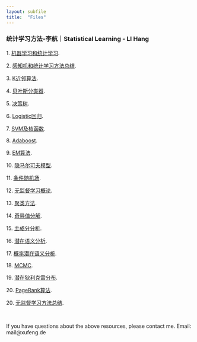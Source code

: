 ```yaml
---
layout: subfile
title:  "Files"
---
```

### 统计学习方法-李航｜Statistical Learning - LI Hang

<p>1.  <a href="/https://docs.google.com/presentation/d/1Wdg07rVbJoJFlFYhHwy8R7SJF7UFZuE6/edit?usp=share_link&ouid=113281523188892015577&rtpof=true&sd=true">机器学习和统计学习</a>.</p>
<p>2.  <a href="https://docs.google.com/presentation/d/1sO1vr0qqypRxBgqOCBZekzGcWcXAU35G/edit?usp=share_link&ouid=113281523188892015577&rtpof=true&sd=true">感知机和统计学习方法总结</a>.</p>
<p>3.  <a href="https://docs.google.com/presentation/d/1uDNs6tKDMT-OwztPjjnt2dLffmH9KUMt/edit?usp=share_link&ouid=113281523188892015577&rtpof=true&sd=true">K近邻算法</a>.</p>
<p>4.  <a href="https://docs.google.com/presentation/d/1UfhmNCM4z-IRqIFYFGrORQuyBb_wwp1y/edit?usp=share_link&ouid=113281523188892015577&rtpof=true&sd=true">贝叶斯分类器</a>.</p>
<p>5.  <a href="https://docs.google.com/presentation/d/1J8FA_NRE4JfplPRgHlj8qRMnJaZI4C4a/edit?usp=share_link&ouid=113281523188892015577&rtpof=true&sd=true">决策树</a>.</p>
<p>6.  <a href="https://docs.google.com/presentation/d/1sLzKx4aZ-Py4TMZYApRq43WHIWzlr6il/edit?usp=share_link&ouid=113281523188892015577&rtpof=true&sd=true">Logistic回归</a>.</p>
<p>7.  <a href="https://docs.google.com/presentation/d/1U_B04i9Q98y1uVV4SP8zhnoU40YIit-k/edit?usp=share_link&ouid=113281523188892015577&rtpof=true&sd=true">SVM及核函数</a>.</p>
<p>8.  <a href="https://docs.google.com/presentation/d/1wNbkRsBbdgZ0GpKAxvqYSL1jjGfDBazr/edit?usp=share_link&ouid=113281523188892015577&rtpof=true&sd=true">Adaboost</a>.</p>
<p>9.  <a href="https://docs.google.com/presentation/d/18jKKBGCDf8Ow2sY1kOBYMEBs6gg8n5gW/edit?usp=share_link&ouid=113281523188892015577&rtpof=true&sd=true">EM算法</a>.</p>
<p>10.  <a href="https://docs.google.com/presentation/d/1Tv2LrG8JrtMWbjlDAUK8u4Dyz1FhLaQY/edit?usp=share_link&ouid=113281523188892015577&rtpof=true&sd=true">隐马尔可夫模型</a>.</p>
<p>11.  <a href="https://docs.google.com/presentation/d/1xIfmstVuGd_xXm50FHk4zR7vq9SoA4rw/edit?usp=share_link&ouid=113281523188892015577&rtpof=true&sd=true">条件随机场</a>.</p>
<p>12.  <a href="https://docs.google.com/presentation/d/1OKtokiR03W9KEx93q9s9ScyzW7ZjkpfG/edit?usp=share_link&ouid=113281523188892015577&rtpof=true&sd=true">无监督学习概论</a>.</p>
<p>13.  <a href="https://docs.google.com/presentation/d/1-ggn1W_qAypfykGJijCI9q3qn7KeZim9/edit?usp=share_link&ouid=113281523188892015577&rtpof=true&sd=true">聚类方法</a>.</p>
<p>14.  <a href="https://docs.google.com/presentation/d/1am3JCfXRWgi2QxLQrPNHwnSZaaaWhKWa/edit?usp=share_link&ouid=113281523188892015577&rtpof=true&sd=true">奇异值分解</a>.</p>
<p>15.  <a href="https://docs.google.com/presentation/d/1Kj3CSM5cNpcYqB6E4mMDA22oYi5gIdU9/edit?usp=share_link&ouid=113281523188892015577&rtpof=true&sd=true">主成分分析</a>.</p>
<p>16.  <a href="https://docs.google.com/presentation/d/1mv89G-0UhVG_RDLeZkA7LTh98cyS1vlk/edit?usp=share_link&ouid=113281523188892015577&rtpof=true&sd=true">潜在语义分析</a>.</p>
<p>17.  <a href="https://docs.google.com/presentation/d/1L5HIrv8voHfAPqHMqp1to693RH-DkQoC/edit?usp=share_link&ouid=113281523188892015577&rtpof=true&sd=true">概率潜在语义分析</a>.</p>
<p>18.  <a href="https://docs.google.com/presentation/d/1z9jUNDFgFVzzIvlTbEmFFcul8c94Sfup/edit?usp=share_link&ouid=113281523188892015577&rtpof=true&sd=true">MCMC</a>.</p>
<p>19.  <a href="https://docs.google.com/presentation/d/1sI51pg0z9CcX6vamjOyXgPKIqWFEBVaJ/edit?usp=share_link&ouid=113281523188892015577&rtpof=true&sd=true">潜在狄利克雷分布</a>.</p>
<p>20.  <a href="https://docs.google.com/presentation/d/1xL34euUUQYybnIK5XOBT31VXiJWXZ_Lo/edit?usp=share_link&ouid=113281523188892015577&rtpof=true&sd=true">PageRank算法</a>.</p>
<p>20.  <a href="https://docs.google.com/presentation/d/1tqpAwo-h-KMaETD2WWN9KAfVXU-zqx4-/edit?usp=share_link&ouid=113281523188892015577&rtpof=true&sd=true">无监督学习方法总结</a>.</p>

<br />
<p> If you have questions about the above resources, please contact me. Email: <a href:" mailto:mail@xufeng.de">mail@xufeng.de</a></p>
